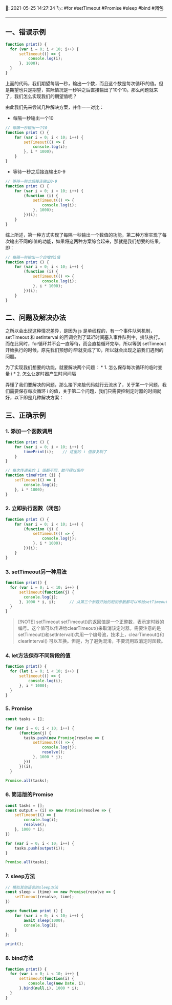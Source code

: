 📆: 2021-05-25 14:27:34
🏷: #for #setTimeout #Promise #sleep #bind #闭包
***

## 一、错误示例

```javascript
function print() {
  for (var i = 0; i < 10; i++) {
      setTimeout(() => {
          console.log(i);
      }, 1000);
  } 
}
```

上面的代码，我们期望每隔一秒，输出一个数，而且这个数是每次循环i的值。但是期望也只是期望，实际情况是一秒钟之后直接输出了10个10。那么问题就来了，我们怎么实现我们的期望值呢？

由此我们先来尝试几种解决方案，并作一一对比：

- 每隔一秒输出一个10

```javascript
// 每隔一秒输出一个10
function print () {
    for (var i = 0; i < 10; i++) {
        setTimeout(() => {
            console.log(i);
        }, i * 1000);
    }
}
```

- 等待一秒之后接连输出0-9

```javascript
// 等待一秒之后接连输出0-9
function print () {
    for (var i = 0; i < 10; i++) {
        (function (i) {
            setTimeout(() => {
                console.log(i);
            }, 1000);
        })(i);
    }
}
```

综上所述，第一种方式实现了每隔一秒输出一个数值的功能，第二种方案实现了每次输出不同的i值的功能，如果将这两种方案综合起来，那就是我们想要的结果，即：

```javascript
// 每隔一秒输出一个自增的i值
function print () {
    for (var i = 0; i < 10; i++) {
        (function (i) {
            setTimeout(() => {
                console.log(i);
            }, i * 1000);
        })(i);
    }
}
```

## 二、问题及解决办法

之所以会出现这种情况差异，是因为 js 是单线程的，有一个事件队列机制，setTimeout 和 setInterval 的回调会到了延迟时间塞入事件队列中，排队执行。而在此同时，for循环并不会一直等待，而会直接循环完毕，所以等到 setTimeout 开始执行的时候，原先我们预想的i早就变成了10，所以就会出现之前我们遇到的问题。

为了实现我们想要的功能，就要解决两个问题： * 1. 怎么保存每次循环的临时变量 i * 2. 怎么让定时器产生时间间隔

弄懂了我们要解决的问题，那么接下来敲代码就行云流水了，关于第一个问题，我们需要保存每次循环 i 的值，关于第二个问题，我们只需要控制定时器的时间就好，以下即是几种解决方案：

## 三、正确示例

### 1. 添加一个函数调用

```javascript
function print () {
    for (var i = 0; i < 10; i++) {
        timePrint(i);    // 这里的 i 值被复制了
    }
}

// 每次传进来的 i 值都不同，故可得以保存
function timePrint (i) {
    setTimeout(() => {
        console.log(i);
    }, i * 1000);
}
```

### 2. 立即执行函数（闭包）

```javascript
function print () {
    for (var i = 0; i < 10; i++) {
        (function (j) {
            setTimeout(() => {
                console.log(j);
            }, i * 1000);
        })(i);
    }
}
```

### 3. setTimeout另一种用法

```javascript
function print() {
  for (var i = 0; i < 10; i++) {
      setTimeout(function(j) {
        console.log(j);
      }, 1000 * i, i);      // 从第三个参数开始的附加参数都可以传给setTimeout的匿名函数
  } 
}
```

> [!NOTE] setTimeout
> setTimeout()的返回值是一个正整数，表示定时器的编号。这个值可以传递给clearTimeout()来取消该定时器。需要注意的是setTimeout()和setInterval()共用一个编号池，技术上，clearTimeout()和 clearInterval() 可以互换。但是，为了避免混淆，不要混用取消定时函数。

### 4. let方法保存不同阶段的值

```javascript
function print() {
  for (let i = 0; i < 10; i++) {
      setTimeout(() => {
          console.log(i);
      }, i * 1000);
  } 
}
```

### 5. Promise

```javascript
const tasks = [];

for (var i = 0; i < 10; i++) {
      (function(j) {
        tasks.push(new Promise(resolve => {
            setTimeout(() => {
                console.log(j);
                resolve();
            }, 1000 * j);
        }))
      })(i);
  } 

Promise.all(tasks);
```

### 6. 简洁版的Promise

```javascript
const tasks = [];
const output = (i) => new Promise(resolve => {
    setTimeout(() => {
        console.log(i);
        resolve();
    }, 1000 * i);
})

for (var i = 0; i < 10; i++) {
    tasks.push(output(i));
} 

Promise.all(tasks);
```

### 7. sleep方法

```javascript
// 模拟其他语言的sleep方法
const sleep = (time) => new Promise(resolve => {
    setTimeout(resolve, time);
})

async function print () {
    for (var i = 0; i < 10; i++) {
        await sleep(1000);
        console.log(i);
    } 
};

print();
```

### 8. bind方法

```javascript
function print() {
  for (var i = 0; i < 10; i++) {
      setTimeout(function(i) {
          console.log(new Date, i);
      }.bind(null,i), 1000 * i);
  }
}
```

